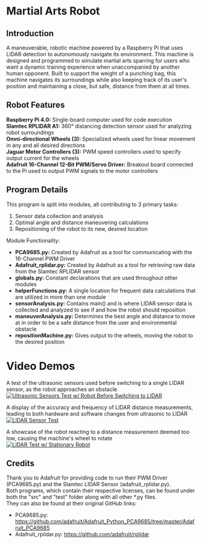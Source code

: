 # Martial Arts Robot
## Introduction
A maneuverable, robotic machine powered by a Raspberry Pi that uses LIDAR detection to autonomously navigate its environment. This machine is designed and programmed to simulate martial arts sparring for users who want a dynamic training experience when unaccompanied by another human opponent. Built to support the weight of a punching bag, this machine navigates its surroundings while also keeping track of its user's position and maintaining a close, but safe, distance from them at all times.
## Robot Features
**Raspberry Pi 4.0:** Single-board computer used for code execution  
**Slamtec RPLIDAR A1:** 360° distancing detection sensor used for analyzing robot surroundings  
**Omni-directional Wheels (3):** Specialized wheels used for linear movement in any and all desired directions  
**Jaguar Motor Controllers (3):** PWM speed controllers used to specify output current for the wheels  
**Adafruit 16-Channel 12-Bit PWM/Servo Driver:** Breakout board connected to the Pi used to output PWM signals to the motor controllers 
## Program Details  
This program is split into modules, all contributing to 3 primary tasks:  
1. Sensor data collection and analysis
2. Optimal angle and distance maneuvering calculations
3. Repositioning of the robot to its new, desired location  

Module Functionality:  
* **PCA9685.py:** Created by Adafruit as a tool for communicating with the 16-Channel PWM Driver
* **Adafruit_rplidar.py:** Created by Adafruit as a tool for retrieving raw data from the Slamtec RPLIDAR sensor  
* **globals.py:** Constant declarations that are used throughout other modules
* **helperFunctions.py:** A single location for frequent data calculations that are utilized in more than one module
* **sensorAnalysis.py:** Contains main() and is where LIDAR sensor data is collected and analyzed to see if and how the robot should reposition
* **maneuverAnalysis.py:** Determines the best angle and distance to move at in order to be a safe distance from the user and environmental obstacle
* **repositionMachine.py:** Gives output to the wheels, moving the robot to the desired position  
# Video Demos  
A test of the ultrasonic sensors used before switching to a single LIDAR sensor, as the robot approaches an obstacle  
[![Ultrasonic Sensors Test w/ Robot Before Switching to LIDAR](https://img.youtube.com/vi/7fe__-JRM5k/0.jpg)](https://www.youtube.com/watch?v=7fe__-JRM5k "Ultrasonic Sensor Test w/ Robot Before Switching to LIDAR") 

A display of the accuracy and frequency of LIDAR distance measurements, leading to both hardware and software changes from ultrasonic to LIDAR  
[![LIDAR Sensor Test](https://img.youtube.com/vi/xRAZIY07_VE/0.jpg)](https://www.youtube.com/watch?v=xRAZIY07_VE "LIDAR Sensor Test")  

A showcase of the robot reacting to a distance measurement deemed too low, causing the machine's wheel to rotate  
[![LIDAR Test w/ Stationary Robot](https://img.youtube.com/vi/GKys8iLUfHQ/0.jpg)](https://www.youtube.com/watch?v=GKys8iLUfHQ "LIDAR Test w/ Stationary Robot")
## Credits  
Thank you to Adafruit for providing code to run their PWM Driver (PCA9685.py) and the Slamtec LIDAR Sensor (adafruit_rplidar.py).  
Both programs, which contain their respective licenses, can be found under both the "src" and "test" folder along with all other \*.py files.  
They can also be found at their original GitHub links:  
* PCA9685.py: https://github.com/adafruit/Adafruit_Python_PCA9685/tree/master/Adafruit_PCA9685    
* Adafruit_rplidar.py: https://github.com/adafruit/rplidar
